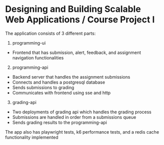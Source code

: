 # Designing and Building Scalable Web Applications / Course Project I

The application consists of 3 different parts:

1. programming-ui
- Frontend that has submission, alert, feedback, and assignment navigation functionalities

2. programming-api
- Backend server that handles the assignment submissions
- Connects and handles a postgresql database
- Sends submissions to grading
- Communicates with frontend using sse and http

3. grading-api
- Two deployments of grading api which handles the grading process
- Submissions are handled in order from a submissions queue
- Sends grading results to the programming-api

The app also has playwright tests, k6 performance tests, and a redis cache functionality implemented

